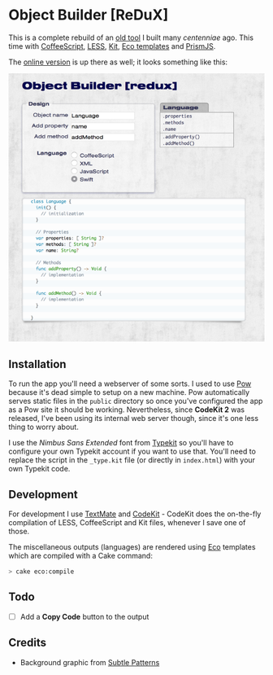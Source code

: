 #  Object Builder [ReDuX]

This is a complete rebuild of an [old tool][OBJBUILDER1] I built many *centenniae* ago.
This time with [CoffeeScript][COFFEE], [LESS][], [Kit][KIT], [Eco templates][ECO] and [PrismJS][PRISM].

The [online version][OBJBUILDERRDX] is up there as well; it looks something like this:

![Screenshot of Object Builder ReDuX](app-screenshot.png)

[OBJBUILDER1]: http://greystate.dk/resources/objectbuilder/
[OBJBUILDERRDX]: http://greystate.dk/resources/objredux/
[COFFEE]: http://coffeescript.org/
[LESS]: http://lesscss.org/
[KIT]: http://incident57.com/codekit/kit.php
[ECO]: https://github.com/sstephenson/eco/
[PRISM]: http://prismjs.com/

## Installation

To run the app you'll need a webserver of some sorts. I used to use [Pow](http://pow.cx/) because it's dead simple to setup
on a new machine. Pow automatically serves static files in the `public` directory so once you've configured the app
as a Pow site it should be working. Nevertheless, since **CodeKit 2** was released, I've been using its internal web server though, since it's one less thing to worry about.

I use the *Nimbus Sans Extended* font from [Typekit](http://typekit.com/) so you'll have to configure your own Typekit
account if you want to use that. You'll need to replace the script in the `_type.kit` file (or directly in `index.html`)
with your own Typekit code.

## Development

For development I use [TextMate](http://macromates.com/) and [CodeKit](http://incident57.com/codekit/) - CodeKit does
the on-the-fly compilation of LESS, CoffeeScript and Kit files, whenever I save one of those.

The miscellaneous outputs (languages) are rendered using [Eco](https://github.com/sstephenson/eco#eco-embedded-coffeescript-templates) templates which are compiled with a Cake command:

```bash
> cake eco:compile
```

## Todo

- [ ] Add a **Copy Code** button to the output


## Credits

* Background graphic from [Subtle Patterns](http://subtlepatterns.com/grunge-wall/)